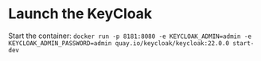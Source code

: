 # Launch the KeyCloak
Start the container:
``docker run -p 8181:8080 -e KEYCLOAK_ADMIN=admin -e KEYCLOAK_ADMIN_PASSWORD=admin quay.io/keycloak/keycloak:22.0.0 start-dev``
